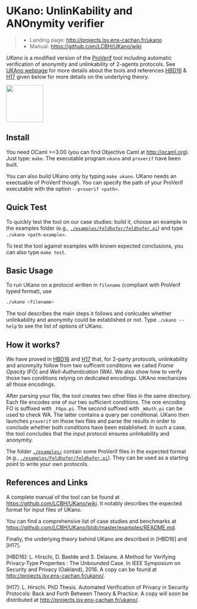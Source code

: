 # UKano: UnlinKability and ANOnymity verifier
> - Landing page: http://projects.lsv.ens-cachan.fr/ukano
> - Manual: https://github.com/LCBH/UKano/wiki

*UKano* is a modified version of the [ProVerif](http://proverif.inria.fr)
tool including automatic verification of anonymity and unlinkability of 2-agents protocols.
See [UKAno webpage](http://projects.lsv.ens-cachan.fr/ukano/) for more details about the tools
and references [HBD16](#references) & [H17](#references) given below for more details on
the underlying theory.

<img align="center" src="http://projects.lsv.ens-cachan.fr/ukano/pictures/International_justice_and_privacy.jpg" width="100" />


## Install

You need OCaml >=3.00 (you can find Objective Caml at http://ocaml.org).
Just type: `make`.
The executable program `ukano` and `proverif` have been built.

You can also build UKano only by typing `make ukano`.
UKano needs an exectuable of ProVerif though. You can specify the path of
your ProVerif executable with the option `--proverif <path>`.


## Quick Test

To quickly test the tool on our case studies: build it, choose an example
in the examples folder (e.g., [`./examples/Feldhofer/feldhofer.pi`](./examples/Feldhofer/feldhofer.pi))
and type `./ukano <path-example>`.

To test the tool against examples with known expected conclusions, you can also type `make test`.


## Basic Usage
To run UKano on a protocol written in `filename` (compliant with ProVerif typed format), use
```bash
./ukano <filename>
```
The tool describes the main steps it follows and conlcudes whether unlinkability
and anonymity could be established or not. Type `./ukano --help` to see the list
of options of UKano.


## How it works?
We have proved in [HBD16](#references) and [H17](#references) that, for 2-party protocols,
unlinkability and anonmyity  follow from two sufficent conditions we
called *Frame Opacity* (FO) and *Well-Authentication* (WA). We also show
how to verify those two conditions relying on dedicated encodings.
UKAno mechanizes all those encodings.

After parsing your file, the tool creates two other files in the same
directory. Each file encodes one of our two sufficient conditions. 
The one encoding FO is suffixed with `_FOpa.pi`. The second suffixed
with `_WAuth.pi` can be used to check WA. The latter contains a query
per conditional.
UKano then launches `proverif` on those two files and parse the results
in order to conclude whether both conditions have been established. In such
a case, the tool concludes that the input protocol ensures unlinkability and
anonymity.

The folder [`./examples/`](./examples) contain some ProVerif files in the expected
format (e.g., [`./examples/Feldhofer/feldhofer.pi`](./examples/Feldhofer/feldhofer.pi)). 
They can be used as a starting point to write your own protocols.


## References and Links

A complete manual of the tool can be found at https://github.com/LCBH/UKano/wiki. It notably
describes the expected format for input files of UKano.

You can find a comprehensive list of case studies and benchmarks at
https://github.com/LCBH/UKano/blob/master/examples/README.md.

Finally, the underlying theory behind UKano are described in [HBD16] and [H17].


[HBD16]: L. Hirschi, D. Baelde and S. Delaune.
         A Method for Verifying Privacy-Type Properties : The Unbounded Case.
         In IEEE Symposium on Security and Privacy (Oakland), 2016.
         A copy can be found at http://projects.lsv.ens-cachan.fr/ukano/.

[H17]: L. Hirschi.
       PhD Thesis.
	   Automated Verification of Privacy in Security Protocols:
	   Back and Forth Between Theory & Practice.
	   A copy will soon be distributed at http://projects.lsv.ens-cachan.fr/ukano/.
